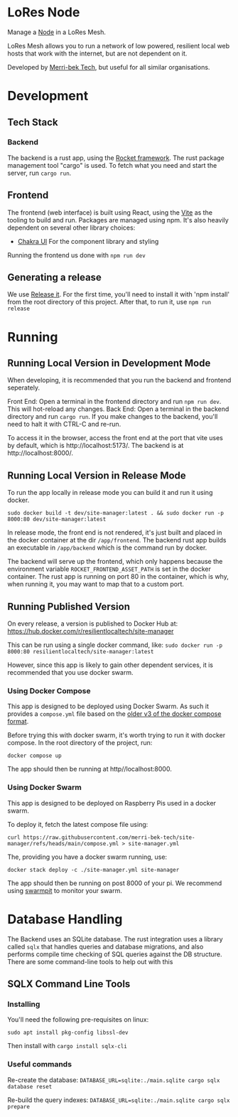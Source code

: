 # LoRes Node

Manage a [Node](https://jade.hopepunk.me/posts/sites-the-main-component-of-merri-bek-tech/)
in a LoRes Mesh.

LoRes Mesh allows you to run a network of low powered, resilient local web hosts that work with the internet, but are not dependent on it.

Developed by [Merri-bek Tech](https://www.merri-bek.tech/), but useful for all similar organisations.

# Development

## Tech Stack

### Backend

The backend is a rust app, using the [Rocket framework](https://rocket.rs/). The rust package management tool "cargo" is used. To fetch what you need and start the server, run `cargo run`.

## Frontend

The frontend (web interface) is built using React, using the [Vite](https://vitejs.dev/) as the tooling to build and run. Packages are managed using npm. It's also heavily dependent on several other library choices:

- [Chakra UI](https://chakra-ui.com/) For the component library and styling

Running the frontend us done with `npm run dev`

## Generating a release

We use [Release it](https://github.com/release-it/release-it). For the first time, you'll need to install it with 'npm install' from the root directory of this project. After that, to run it, use `npm run release`

# Running

## Running Local Version in Development Mode

When developing, it is recommended that you run the backend and frontend seperately.

Front End: Open a terminal in the frontend directory and run `npm run dev`. This will hot-reload any changes.
Back End: Open a terminal in the backend directory and run `cargo run`. If you make changes to the backend, you'll need to halt it with CTRL-C and re-run.

To access it in the browser, access the front end at the port that vite uses by default, which is http://localhost:5173/. The backend is at http://localhost:8000/.

## Running Local Version in Release Mode

To run the app locally in release mode you can build it and run it using docker.

```
sudo docker build -t dev/site-manager:latest . && sudo docker run -p 8000:80 dev/site-manager:latest
```

In release mode, the front end is not rendered, it's just built and placed in the docker container at the dir `/app/frontend`. The backend rust app builds an executable in `/app/backend` which is the command run by docker.

The backend will serve up the frontend, which only happens because the environment variable `ROCKET_FRONTEND_ASSET_PATH` is set in the docker container. The rust app is running on port 80 in the container, which is why, when running it, you may want to map that to a custom port.

## Running Published Version

On every release, a version is published to Docker Hub at:
https://hub.docker.com/r/resilientlocaltech/site-manager

This can be run using a single docker command, like:
`sudo docker run -p 8000:80 resilientlocaltech/site-manager:latest`

However, since this app is likely to gain other dependent services, it is recommended that you use docker swarm.

### Using Docker Compose

This app is designed to be deployed using Docker Swarm. As such it provides a `compose.yml` file based on the [older v3 of the docker compose format](<https://github.com/docker/compose/blob/v1/docs/Compose%20file%20reference%20(legacy)/version-3.md>).

Before trying this with docker swarm, it's worth trying to run it with docker compose. In the root directory of the project, run:

`docker compose up`

The app should then be running at http//localhost:8000.

### Using Docker Swarm

This app is designed to be deployed on Raspberry Pis used in a docker swarm.

To deploy it, fetch the latest compose file using:

`curl https://raw.githubusercontent.com/merri-bek-tech/site-manager/refs/heads/main/compose.yml > site-manager.yml`

The, providing you have a docker swarm running, use:

`docker stack deploy -c ./site-manager.yml site-manager`

The app should then be running on post 8000 of your pi. We recommend using [swarmpit](https://swarmpit.io/) to monitor your swarm.

# Database Handling

The Backend uses an SQLite database. The rust integration uses a library called `sqlx` that handles queries and database migrations, and also performs compile time checking of SQL queries against the DB structure. There are some command-line tools to help out with this

## SQLX Command Line Tools

### Installing

You'll need the following pre-requisites on linux:

`sudo apt install pkg-config libssl-dev`

Then install with `cargo install sqlx-cli`

### Useful commands

Re-create the database:
`DATABASE_URL=sqlite:./main.sqlite cargo sqlx database reset`

Re-build the query indexes:
`DATABASE_URL=sqlite:./main.sqlite cargo sqlx prepare`
